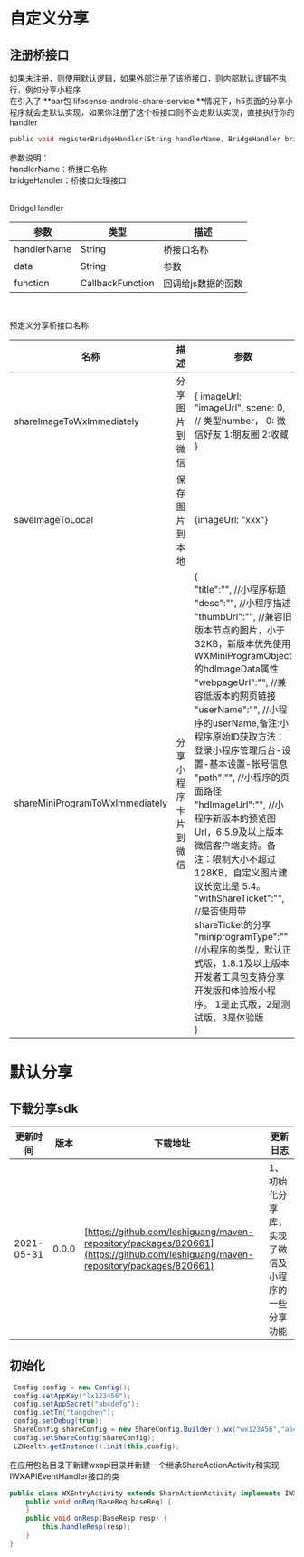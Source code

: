 <a name="RXOUf"></a>
# 自定义分享
<a name="la2qb"></a>
## 注册桥接口
如果未注册，则使用默认逻辑，如果外部注册了该桥接口，则内部默认逻辑不执行，例如分享小程序<br />在引入了 **aar包 lifesense-android-share-service **情况下，h5页面的分享小程序就会走默认实现，如果你注册了这个桥接口则不会走默认实现，直接执行你的handler
```objectivec
public void registerBridgeHandler(String handlerName, BridgeHandler bridgeHandler)
```
参数说明：<br />handlerName：桥接口名称<br />bridgeHandler：桥接口处理接口<br />​

BridgeHandler

| 参数 | 类型 | 描述 |
| --- | --- | --- |
| handlerName | String | 桥接口名称 |
| data | String | 参数 |
| function | CallbackFunction | 回调给js数据的函数 |

​

预定义分享桥接口名称

| 名称 | 描述 |  参数 |
| --- | --- | --- |
| shareImageToWxImmediately | 分享图片到微信 | { imageUrl: "imageUrl", scene: 0, // 类型number， 0: 微信好友 1:朋友圈 2:收藏 } |
| saveImageToLocal | 保存图片到本地 |  {imageUrl: "xxx"} |
| shareMiniProgramToWxImmediately | 分享小程序卡片到微信 | {<br />​"title":"",   //小程序标题<br />"desc":"",     //小程序描述<br />"thumbUrl":"",     //兼容旧版本节点的图片，小于32KB，新版本优先使用WXMiniProgramObject的hdImageData属性<br />​"webpageUrl":"",    //兼容低版本的网页链接<br />​"userName":"",     //小程序的userName,备注:小程序原始ID获取方法：登录小程序管理后台-设置-基本设置-帐号信息<br />​"path":"",   //小程序的页面路径<br />​"hdImageUrl":"",   //小程序新版本的预览图Url，6.5.9及以上版本微信客户端支持。备注：限制大小不超过128KB，自定义图片建议长宽比是 5:4。<br />​"withShareTicket":"",   //是否使用带shareTicket的分享<br />​"miniprogramType":""   //小程序的类型，默认正式版，1.8.1及以上版本开发者工具包支持分享开发版和体验版小程序。 1是正式版，2是测试版，3是体验版<br />} |

<a name="w8dR4"></a>
# 默认分享
<a name="FSBhq"></a>
## 下载分享sdk
| 更新时间 | 版本 | 下载地址 | 更新日志 |
| --- | --- | --- | --- |
| 2021-05-31 | 0.0.0 | [https://github.com/leshiguang/maven-repository/packages/820661](https://github.com/leshiguang/maven-repository/packages/820661) | 1、初始化分享库，实现了微信及小程序的一些分享功能 |



<a name="P4buT"></a>
## 初始化
```java
 Config config = new Config();
 config.setAppKey("lx123456");
 config.setAppSecret("abcdefg");
 config.setTn("tangchen");
 config.setDebug(true);
 ShareConfig shareConfig = new ShareConfig.Builder().wx("wx123456","abcdefg").build();
 config.setShareConfig(shareConfig);
 LZHealth.getInstance().init(this,config);
```
在应用包名目录下新建wxapi目录并新建一个继承ShareActionActivity和实现IWXAPIEventHandler接口的类
```java
public class WXEntryActivity extends ShareActionActivity implements IWXAPIEventHandler {
	public void onReq(BaseReq baseReq) {
	}
	public void onResp(BaseResp resp) {
		this.handleResp(resp);
	}
}
```
​<br />

